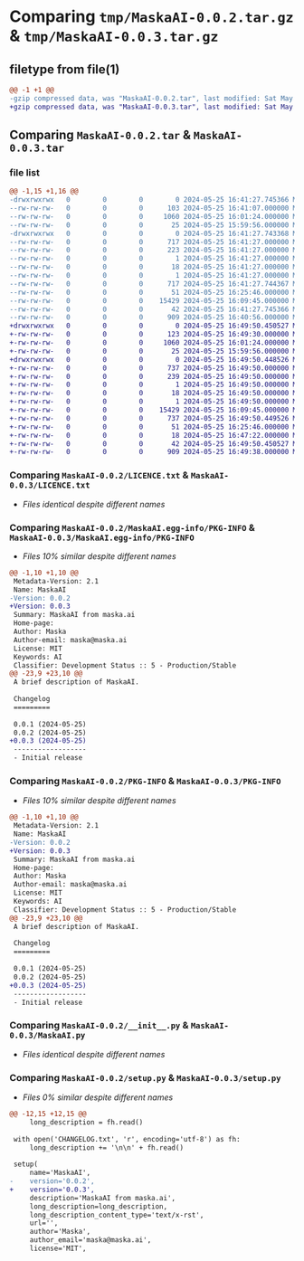 # Comparing `tmp/MaskaAI-0.0.2.tar.gz` & `tmp/MaskaAI-0.0.3.tar.gz`

## filetype from file(1)

```diff
@@ -1 +1 @@
-gzip compressed data, was "MaskaAI-0.0.2.tar", last modified: Sat May 25 16:41:27 2024, max compression
+gzip compressed data, was "MaskaAI-0.0.3.tar", last modified: Sat May 25 16:49:50 2024, max compression
```

## Comparing `MaskaAI-0.0.2.tar` & `MaskaAI-0.0.3.tar`

### file list

```diff
@@ -1,15 +1,16 @@
-drwxrwxrwx   0        0        0        0 2024-05-25 16:41:27.745366 MaskaAI-0.0.2/
--rw-rw-rw-   0        0        0      103 2024-05-25 16:41:07.000000 MaskaAI-0.0.2/CHANGELOG.txt
--rw-rw-rw-   0        0        0     1060 2024-05-25 16:01:24.000000 MaskaAI-0.0.2/LICENCE.txt
--rw-rw-rw-   0        0        0       25 2024-05-25 15:59:56.000000 MaskaAI-0.0.2/MANIFEST.in
-drwxrwxrwx   0        0        0        0 2024-05-25 16:41:27.743368 MaskaAI-0.0.2/MaskaAI.egg-info/
--rw-rw-rw-   0        0        0      717 2024-05-25 16:41:27.000000 MaskaAI-0.0.2/MaskaAI.egg-info/PKG-INFO
--rw-rw-rw-   0        0        0      223 2024-05-25 16:41:27.000000 MaskaAI-0.0.2/MaskaAI.egg-info/SOURCES.txt
--rw-rw-rw-   0        0        0        1 2024-05-25 16:41:27.000000 MaskaAI-0.0.2/MaskaAI.egg-info/dependency_links.txt
--rw-rw-rw-   0        0        0       18 2024-05-25 16:41:27.000000 MaskaAI-0.0.2/MaskaAI.egg-info/requires.txt
--rw-rw-rw-   0        0        0        1 2024-05-25 16:41:27.000000 MaskaAI-0.0.2/MaskaAI.egg-info/top_level.txt
--rw-rw-rw-   0        0        0      717 2024-05-25 16:41:27.744367 MaskaAI-0.0.2/PKG-INFO
--rw-rw-rw-   0        0        0       51 2024-05-25 16:25:46.000000 MaskaAI-0.0.2/README.txt
--rw-rw-rw-   0        0        0    15429 2024-05-25 16:09:45.000000 MaskaAI-0.0.2/__init__.py
--rw-rw-rw-   0        0        0       42 2024-05-25 16:41:27.745366 MaskaAI-0.0.2/setup.cfg
--rw-rw-rw-   0        0        0      909 2024-05-25 16:40:56.000000 MaskaAI-0.0.2/setup.py
+drwxrwxrwx   0        0        0        0 2024-05-25 16:49:50.450527 MaskaAI-0.0.3/
+-rw-rw-rw-   0        0        0      123 2024-05-25 16:49:30.000000 MaskaAI-0.0.3/CHANGELOG.txt
+-rw-rw-rw-   0        0        0     1060 2024-05-25 16:01:24.000000 MaskaAI-0.0.3/LICENCE.txt
+-rw-rw-rw-   0        0        0       25 2024-05-25 15:59:56.000000 MaskaAI-0.0.3/MANIFEST.in
+drwxrwxrwx   0        0        0        0 2024-05-25 16:49:50.448526 MaskaAI-0.0.3/MaskaAI.egg-info/
+-rw-rw-rw-   0        0        0      737 2024-05-25 16:49:50.000000 MaskaAI-0.0.3/MaskaAI.egg-info/PKG-INFO
+-rw-rw-rw-   0        0        0      239 2024-05-25 16:49:50.000000 MaskaAI-0.0.3/MaskaAI.egg-info/SOURCES.txt
+-rw-rw-rw-   0        0        0        1 2024-05-25 16:49:50.000000 MaskaAI-0.0.3/MaskaAI.egg-info/dependency_links.txt
+-rw-rw-rw-   0        0        0       18 2024-05-25 16:49:50.000000 MaskaAI-0.0.3/MaskaAI.egg-info/requires.txt
+-rw-rw-rw-   0        0        0        1 2024-05-25 16:49:50.000000 MaskaAI-0.0.3/MaskaAI.egg-info/top_level.txt
+-rw-rw-rw-   0        0        0    15429 2024-05-25 16:09:45.000000 MaskaAI-0.0.3/MaskaAI.py
+-rw-rw-rw-   0        0        0      737 2024-05-25 16:49:50.449526 MaskaAI-0.0.3/PKG-INFO
+-rw-rw-rw-   0        0        0       51 2024-05-25 16:25:46.000000 MaskaAI-0.0.3/README.txt
+-rw-rw-rw-   0        0        0       18 2024-05-25 16:47:22.000000 MaskaAI-0.0.3/requirements.txt
+-rw-rw-rw-   0        0        0       42 2024-05-25 16:49:50.450527 MaskaAI-0.0.3/setup.cfg
+-rw-rw-rw-   0        0        0      909 2024-05-25 16:49:38.000000 MaskaAI-0.0.3/setup.py
```

### Comparing `MaskaAI-0.0.2/LICENCE.txt` & `MaskaAI-0.0.3/LICENCE.txt`

 * *Files identical despite different names*

### Comparing `MaskaAI-0.0.2/MaskaAI.egg-info/PKG-INFO` & `MaskaAI-0.0.3/MaskaAI.egg-info/PKG-INFO`

 * *Files 10% similar despite different names*

```diff
@@ -1,10 +1,10 @@
 Metadata-Version: 2.1
 Name: MaskaAI
-Version: 0.0.2
+Version: 0.0.3
 Summary: MaskaAI from maska.ai
 Home-page: 
 Author: Maska
 Author-email: maska@maska.ai
 License: MIT
 Keywords: AI
 Classifier: Development Status :: 5 - Production/Stable
@@ -23,9 +23,10 @@
 A brief description of MaskaAI.
 
 Changelog
 =========
 
 0.0.1 (2024-05-25)
 0.0.2 (2024-05-25)
+0.0.3 (2024-05-25)
 ------------------
 - Initial release
```

### Comparing `MaskaAI-0.0.2/PKG-INFO` & `MaskaAI-0.0.3/PKG-INFO`

 * *Files 10% similar despite different names*

```diff
@@ -1,10 +1,10 @@
 Metadata-Version: 2.1
 Name: MaskaAI
-Version: 0.0.2
+Version: 0.0.3
 Summary: MaskaAI from maska.ai
 Home-page: 
 Author: Maska
 Author-email: maska@maska.ai
 License: MIT
 Keywords: AI
 Classifier: Development Status :: 5 - Production/Stable
@@ -23,9 +23,10 @@
 A brief description of MaskaAI.
 
 Changelog
 =========
 
 0.0.1 (2024-05-25)
 0.0.2 (2024-05-25)
+0.0.3 (2024-05-25)
 ------------------
 - Initial release
```

### Comparing `MaskaAI-0.0.2/__init__.py` & `MaskaAI-0.0.3/MaskaAI.py`

 * *Files identical despite different names*

### Comparing `MaskaAI-0.0.2/setup.py` & `MaskaAI-0.0.3/setup.py`

 * *Files 0% similar despite different names*

```diff
@@ -12,15 +12,15 @@
     long_description = fh.read()
 
 with open('CHANGELOG.txt', 'r', encoding='utf-8') as fh:
     long_description += '\n\n' + fh.read()
 
 setup(
     name='MaskaAI',
-    version='0.0.2',
+    version='0.0.3',
     description='MaskaAI from maska.ai',
     long_description=long_description,
     long_description_content_type='text/x-rst',
     url='',
     author='Maska',
     author_email='maska@maska.ai',
     license='MIT',
```

